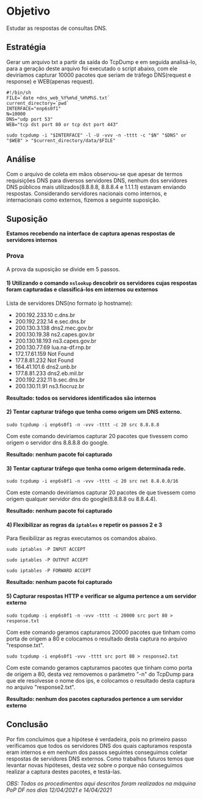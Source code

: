 # Objetivo
Estudar as respostas de consultas DNS.

## Estratégia
Gerar um arquivo txt a partir da saída do TcpDump e em seguida analisá-lo, para a geração deste arquivo foi executado o script abaixo, com ele deviríamos capturar 10000 pacotes que seriam de tráfego DNS(request e response) e WEB(apenas request).
```Shell
#!/bin/sh
FILE=`date +dns_web_%Y%m%d_%H%M%S.txt`
current_directory=`pwd`
INTERFACE="enp6s0f1"
N=10000
DNS="udp port 53"
WEB="tcp dst port 80 or tcp dst port 443"

sudo tcpdump -i "$INTERFACE" -l -U -vvv -n -tttt -c "$N" "$DNS" or "$WEB" > "$current_directory/data/$FILE"
```

## Análise
Com o arquivo de coleta em mãos observou-se que apesar de termos requisições DNS para diversos servidores DNS, nenhum dos servidores DNS públicos mais utilizados(8.8.8.8, 8.8.8.4 e 1.1.1.1) estavam enviando respostas. Considerando servidores nacionais como internos, e internacionais como externos, fizemos a seguinte suposição.

## Suposição
**Estamos recebendo na interface de captura apenas respostas de servidores internos**

### Prova
A prova da suposição se divide em 5 passos.
#### 1) Utilizando o comando ```nslookup``` descobrir os servidores cujas respostas foram capturadas e classificá-los em internos ou externos
Lista de servidores DNS(no formato ip hostname):
* 200.192.233.10 c.dns.br
* 200.192.232.14 e.sec.dns.br
* 200.130.3.138 dns2.mec.gov.br
* 200.130.19.38 ns2.capes.gov.br
* 200.130.18.193 ns3.capes.gov.br
* 200.130.77.69 lua.na-df.rnp.br
* 172.17.61.159 Not Found
* 177.8.81.232 Not Found
* 164.41.101.6 dns2.unb.br
* 177.8.81.233 dns2.eb.mil.br
* 200.192.232.11 b.sec.dns.br
* 200.130.11.91 ns3.fiocruz.br

**Resultado: todos os servidores identificados são internos**
#### 2) Tentar capturar tráfego que tenha como origem um DNS externo.
```sudo tcpdump -i enp6s0f1 -n -vvv -tttt -c 20 src 8.8.8.8```

Com este comando deviríamos capturar 20 pacotes que tivessem como origem o servidor dns 8.8.8.8 do google.

**Resultado: nenhum pacote foi capturado**

#### 3) Tentar capturar tráfego que tenha como origem determinada rede.
```sudo tcpdump -i enp6s0f1 -n -vvv -tttt -c 20 src net 8.8.0.0/16```

Com este comando deviríamos capturar 20 pacotes de que tivessem como origem qualquer servidor dns do google(8.8.8.8 ou 8.8.4.4).

**Resultado: nenhum pacote foi capturado**

#### 4) Flexibilizar as regras da ```iptables``` e repetir os passos 2 e 3
Para flexibilizar as regras executamos os comandos abaixo.

```sudo iptables -P INPUT ACCEPT```

```sudo iptables -P OUTPUT ACCEPT```

```sudo iptables -P FORWARD ACCEPT```

**Resultado: nenhum pacote foi capturado**

#### 5) Capturar respostas HTTP e verificar se alguma pertence a um servidor externo
```sudo tcpdump -i enp6s0f1 -n -vvv -tttt -c 20000 src port 80 > response.txt```

Com este comando geramos capturamos 20000 pacotes que tinham como porta de origem a 80 e colocamos o resultado desta captura no arquivo "response.txt".

```sudo tcpdump -i enp6s0f1 -vvv -tttt src port 80 > response2.txt```

Com este comando geramos capturamos pacotes que tinham como porta de origem a 80, desta vez removemos o parâmetro "-n" do TcpDump para que ele resolvesse o nome dos ips, e colocamos o resultado desta captura no arquivo "response2.txt".

**Resultado: nenhum dos pacotes capturados pertence a um servidor externo**

## Conclusão
Por fim concluímos que a hipótese é verdadeira, pois no primeiro passo verificamos que todos os servidores DNS dos quais capturamos resposta eram internos e em nenhum dos passos seguintes conseguimos coletar respostas de servidores DNS externos. Como trabalhos futuros temos que levantar novas hipóteses, desta vez sobre o porque não conseguimos realizar a captura destes pacotes, e testá-las.

*OBS: Todos os procedimentos aqui descritos foram realizados na máquina PoP DF nos dias 12/04/2021 e 14/04/2021*
